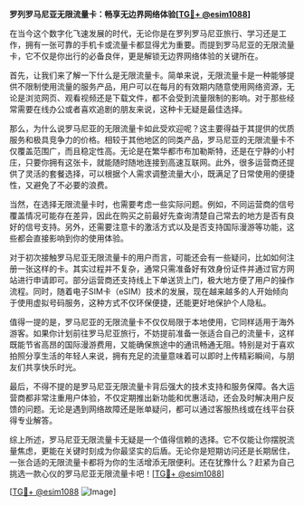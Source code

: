 **罗列罗马尼亚无限流量卡：畅享无边界网络体验[[TG💪+ @esim1088](https://t.me/s/esim1088)]**

在当今这个数字化飞速发展的时代，无论你是在罗列罗马尼亚旅行、学习还是工作，拥有一张可靠的手机卡或流量卡都显得尤为重要。而提到罗马尼亚的无限流量卡，它不仅是你出行的必备良伴，更是解锁无边界网络体验的关键所在。

首先，让我们来了解一下什么是无限流量卡。简单来说，无限流量卡是一种能够提供不限制使用流量的服务产品，用户可以在每月的有效期内随意使用网络资源，无论是浏览网页、观看视频还是下载文件，都不会受到流量限制的影响。对于那些经常需要在线办公或者喜欢追剧的朋友来说，这种卡无疑是最佳选择。

那么，为什么说罗马尼亚的无限流量卡如此受欢迎呢？这主要得益于其提供的优质服务和极具竞争力的价格。相较于其他地区的同类产品，罗马尼亚的无限流量卡不仅覆盖范围广，而且稳定性高。无论是在繁华都市布加勒斯特，还是在宁静的小村庄，只要你拥有这张卡，就能随时随地连接到高速互联网。此外，很多运营商还提供了灵活的套餐选择，可以根据个人需求调整流量大小，既满足了日常使用的便捷性，又避免了不必要的浪费。

当然，在选择无限流量卡时，也需要考虑一些实际问题。例如，不同运营商的信号覆盖情况可能存在差异，因此在购买之前最好先查询清楚自己常去的地方是否有良好的信号支持。另外，还需要注意卡的激活方式以及是否支持国际漫游等功能，这些都会直接影响到你的使用体验。

对于初次接触罗马尼亚无限流量卡的用户而言，可能还会有一些疑问，比如如何注册一张这样的卡。其实过程并不复杂，通常只需准备好有效身份证件并通过官方网站进行申请即可。部分运营商还支持线上下单送货上门，极大地方便了用户的操作流程。同时，随着电子SIM卡（eSIM）技术的发展，现在越来越多的人开始倾向于使用虚拟号码服务，这种方式不仅环保便捷，还能更好地保护个人隐私。

值得一提的是，罗马尼亚的无限流量卡不仅仅局限于本地使用，它同样适用于海外游客。如果你计划前往罗马尼亚旅行，不妨提前准备一张适合自己的流量卡，这样既能节省高昂的国际漫游费用，又能确保旅途中的通讯畅通无阻。特别是对于喜欢拍照分享生活的年轻人来说，拥有充足的流量意味着可以即时上传精彩瞬间，与朋友们共享快乐时光。

最后，不得不提的是罗马尼亚无限流量卡背后强大的技术支持和服务保障。各大运营商都非常注重用户体验，不仅定期推出新功能和优惠活动，还会及时解决用户反馈的问题。无论是遇到网络故障还是账单疑问，都可以通过客服热线或在线平台获得专业解答。

综上所述，罗马尼亚无限流量卡无疑是一个值得信赖的选择。它不仅能让你摆脱流量焦虑，更能在关键时刻成为你最坚实的后盾。无论你是短期访问还是长期居住，一张合适的无限流量卡都将为你的生活增添无限便利。还在犹豫什么？赶紧为自己挑选一款心仪的罗马尼亚无限流量卡吧！[[TG💪+ @esim1088](https://t.me/s/esim1088)]

[[TG💪+ @esim1088](https://t.me/s/esim1088) ![Image](https://i.postimg.cc/4NQfJmqS/Snipaste-2025-05-13-00-14-12.png)]